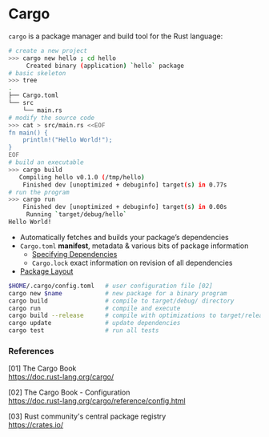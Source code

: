 # Cargo

`cargo` is a package manager and build tool for the Rust language:

```bash
# create a new project
>>> cargo new hello ; cd hello
     Created binary (application) `hello` package
# basic skeleton
>>> tree
.
├── Cargo.toml
└── src
    └── main.rs
# modify the source code
>>> cat > src/main.rs <<EOF
fn main() {
    println!("Hello World!");
}
EOF
# build an executable
>>> cargo build            
   Compiling hello v0.1.0 (/tmp/hello)
    Finished dev [unoptimized + debuginfo] target(s) in 0.77s
# run the program
>>> cargo run  
    Finished dev [unoptimized + debuginfo] target(s) in 0.00s
     Running `target/debug/hello`
Hello World!

```

* Automatically fetches and builds your package’s dependencies
* `Cargo.toml` **manifest**,  metadata & various bits of package information
  - [Specifying Dependencies](https://doc.rust-lang.org/cargo/reference/specifying-dependencies.html)
  - `Cargo.lock` exact information on revision of all dependencies
* [Package Layout](https://doc.rust-lang.org/cargo/guide/project-layout.html)

```bash
$HOME/.cargo/config.toml   # user configuration file [02]
cargo new $name            # new package for a binary program
cargo build                # compile to target/debug/ directory
cargo run                  # compile and execute 
cargo build --release      # compile with optimizations to target/release/
cargo update               # update dependencies
cargo test                 # run all tests
```

### References

[01] The Cargo Book  
<https://doc.rust-lang.org/cargo/>

[02] The Cargo Book - Configuration  
<https://doc.rust-lang.org/cargo/reference/config.html>

[03] Rust community's central package registry  
<https://crates.io/>
